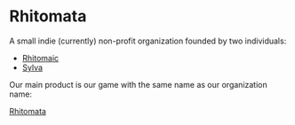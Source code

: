# Rhitomata
A small indie (currently) non-profit organization founded by two individuals:
- [Rhitomaic](https://github.com/Rhitomaic)
- [Sylva]([https://github.com/Sylva](https://github.com/orgs/Rhitomata/people/glx-slv))

Our main product is our game with the same name as our organization name:

[Rhitomata](https://github.com/Rhitomata/Rhitomata)
